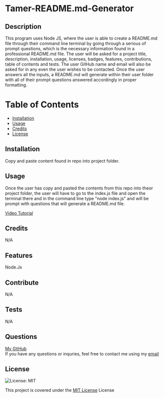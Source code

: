 
# Tamer-README.md-Generator

## Description 
This program uses Node JS, where the user is able to create a README.md file through their command line terminal by going through a serious of prompt questions, which is the necessary information found in a professional README.md file. The user will be asked for a project title, description, installation, usage, licenses, badges, features, contributions, table of contents and tests. The user GitHub name and email will also be asked for in any even the user wishes to be contacted. Once the user answers all the inputs, a README.md will generate within their user folder with all of their prompt questions answered accordingly in proper formatting.

# Table of Contents
- [Installation](#installation)
- [Usage](#usage)
- [Credits](#credits)
- [License](#license)

## Installation
Copy and paste content found in repo into project folder.

## Usage
Once the user has copy and pasted the contents from this repo into theor project folder, the user will have to go to the index.js file and open the terminal there and in the command line type "node index.js" and will be prompt with questions that will generate a README.md file. 

<a href="https://drive.google.com/file/d/1pijKK7K8pYbF5im5zkvNLU4Ymtl7LfN3/view">Video Tutorial</a>

## Credits
N/A

## Features
Node.Js

## Contribute
N/A

## Tests
N/A

## Questions
<a href="https://github.com/tamerbekir">My GitHub</a>
<br>
If you have any questions or inquries, feel free to contact me using my <a href="mailto:tamerbekir@yahoo.com">email</a>

## License
![License: MIT](https://img.shields.io/badge/License-MIT-yellow.svg)

This project is covered under the [MIT License](https://opensource.org/licenses/MIT) License


